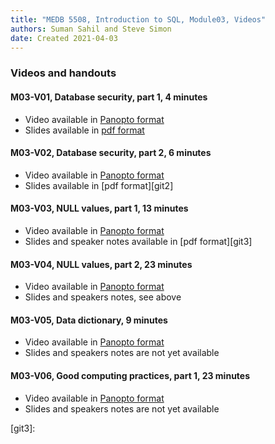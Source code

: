 ```yaml
---
title: "MEDB 5508, Introduction to SQL, Module03, Videos"
authors: Suman Sahil and Steve Simon
date: Created 2021-04-03
---
```


### Videos and handouts

#### M03-V01, Database security, part 1, 4 minutes

+ Video available in [Panopto format][m03v01]
+ Slides available in [pdf format][git1]

#### M03-V02, Database security, part 2, 6 minutes

+ Video available in [Panopto format][m03v02]
+ Slides available in [pdf format][git2]

#### M03-V03, NULL values, part 1, 13 minutes

+ Video available in [Panopto format][m03v03]
+ Slides and speaker notes available in [pdf format][git3]

#### M03-V04, NULL values, part 2, 23 minutes

+ Video available in [Panopto format][m03v04]
+ Slides and speakers notes, see above

#### M03-V05, Data dictionary, 9 minutes

+ Video available in [Panopto format][m03v05]
+ Slides and speakers notes are not yet available

#### M03-V06, Good computing practices, part 1, 23 minutes

+ Video available in [Panopto format][m03v06]
+ Slides and speakers notes are not yet available

[git1]: 
[git2]: 
[git3]: 

[m03v01]: https://umkc.hosted.panopto.com/Panopto/Pages/Viewer.aspx?id=3b67cd81-9586-4ef0-9f73-aab0016061d2
[m03v02]: https://umkc.hosted.panopto.com/Panopto/Pages/Viewer.aspx?id=dd9d47e9-77e5-419b-bbcd-aab00161a518
[m03v03]: https://umkc.hosted.panopto.com/Panopto/Pages/Viewer.aspx?id=873a9bdc-1bad-47c7-8e1b-aac4013aa333
[m03v04]: https://umkc.hosted.panopto.com/Panopto/Pages/Viewer.aspx?id=0d481f87-e7c2-49c2-a933-aac4013e693f
[m03v05]: https://umkc.hosted.panopto.com/Panopto/Pages/Viewer.aspx?id=180e269c-32a1-42e6-bd1f-ab19014ba38a
[m03v06]: https://umkc.hosted.panopto.com/Panopto/Pages/Viewer.aspx?id=55cf0d09-3647-4135-8354-ab1901530b60
